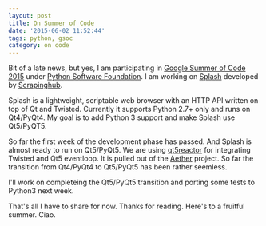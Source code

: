 ```yaml
---
layout: post
title: On Summer of Code
date: '2015-06-02 11:52:44'
tags: python, gsoc
category: on code
---
```


Bit of a late news, but yes, I am participating in [Google Summer of Code 2015](https://www.google-melange.com/gsoc/homepage/google/gsoc2015) under [Python Software Foundation](https://www.python.org/psf/). I am working on [Splash](https://github.com/scrapinghub/splash) developed by [Scrapinghub](http://scrapinghub.com/).

Splash is a lightweight, scriptable web browser with an HTTP API written on top of Qt and Twisted. Currently it supports Python 2.7+ only and runs on Qt4/PyQt4. My goal is to add Python 3 support and make Splash use Qt5/PyQT5.

So far the first week of the development phase has passed. And Splash is almost ready to run on Qt5/PyQt5. We are using [qt5reactor](https://github.com/sunu/qt5reactor) for integrating Twisted and Qt5 eventloop. It is pulled out of the [Aether](https://github.com/nehbit/aether-public/blob/master/qt5reactor.py) project. So far the transition from Qt4/PyQt4 to Qt5/PyQt5 has been rather seemless.

I'll work on completeing the Qt5/PyQt5 transition and porting some tests to Python3 next week.

That's all I have to share for now. Thanks for reading.
Here's to a fruitful summer.
Ciao.
